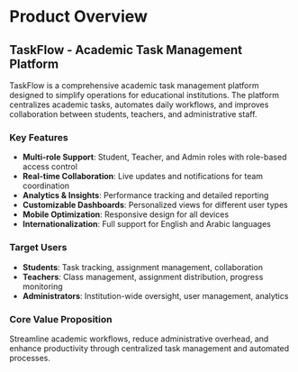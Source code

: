 # Product Overview

## TaskFlow - Academic Task Management Platform

TaskFlow is a comprehensive academic task management platform designed to simplify operations for educational institutions. The platform centralizes academic tasks, automates daily workflows, and improves collaboration between students, teachers, and administrative staff.

### Key Features
- **Multi-role Support**: Student, Teacher, and Admin roles with role-based access control
- **Real-time Collaboration**: Live updates and notifications for team coordination
- **Analytics & Insights**: Performance tracking and detailed reporting
- **Customizable Dashboards**: Personalized views for different user types
- **Mobile Optimization**: Responsive design for all devices
- **Internationalization**: Full support for English and Arabic languages

### Target Users
- **Students**: Task tracking, assignment management, collaboration
- **Teachers**: Class management, assignment distribution, progress monitoring
- **Administrators**: Institution-wide oversight, user management, analytics

### Core Value Proposition
Streamline academic workflows, reduce administrative overhead, and enhance productivity through centralized task management and automated processes.